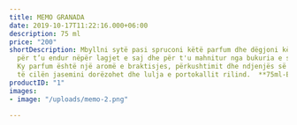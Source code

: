 ```yaml
---
title: MEMO GRANADA
date: 2019-10-17T11:22:16.000+06:00
description: 75 ml
price: "200"
shortDescription: Mbyllni sytë pasi spruconi këtë parfum dhe dëgjoni këngën e Andaluzisë,
  për t’u endur nëpër lagjet e saj dhe për t'u mahnitur nga bukuria e saj që josh.
  Ky parfum është një aromë e braktisjes, përkushtimit dhe ndjenjës së pastër, në
  të cilën jasemini dorëzohet dhe lulja e portokallit rilind.  **75ml-EDP-UNISEX**
productID: "1"
images:
- image: "/uploads/memo-2.png"

---
```

